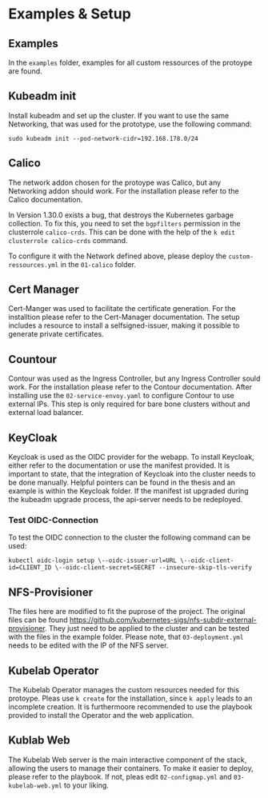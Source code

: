 # Examples & Setup

## Examples

In the `examples` folder, examples for all custom ressources of the protoype are found.

## Kubeadm init

Install kubeadm and set up the cluster. If you want to use the same Networking, that was used for the prototype, use the following command:
```
sudo kubeadm init --pod-network-cidr=192.168.178.0/24
```

## Calico

The network addon chosen for the protoype was Calico, but any Networking addon should work. For the installation please refer to the Calico documentation.

In Version 1.30.0 exists a bug, that destroys the Kubernetes garbage collection. To fix this, you need to set the `bgpfilters` permission in the clusterrole `calico-crds`. This can be done with the help of the `k edit clusterrole calico-crds` command.

To configure it with the Network defined above, please deploy the `custom-ressources.yml` in the `01-calico` folder.

## Cert Manager

Cert-Manger was used to facilitate the certificate generation. For the installtion please refer to the Cert-Manager documentation. The setup includes a resource to install a selfsigned-issuer, making it possible to generate private certificates.

## Countour

Contour was used as the Ingress Controller, but any Ingress Controller sould work. For the installation please refer to the Contour documentation.
After installing use the `02-service-envoy.yaml` to configure Contour to use external IPs. This step is only required for bare bone clusters without and external load balancer.

## KeyCloak

Keycloak is used as the OIDC provider for the webapp. To install Keycloak, either refer to the documentation or use the manifest provided.
It is important to state, that the integration of Keycloak into the cluster needs to be done manually. Helpful pointers can be found in the thesis and an example is within the Keycloak folder. If the manifest ist upgraded during the kubeadm upgrade process, the api-server needs to be redeployed.

### Test OIDC-Connection

To test the OIDC connection to the cluster the following command can be used:
```
kubectl oidc-login setup \--oidc-issuer-url=URL \--oidc-client-id=CLIENT_ID \--oidc-client-secret=SECRET --insecure-skip-tls-verify
```

## NFS-Provisioner

The files here are modified to fit the puprose of the project. The original files can be found https://github.com/kubernetes-sigs/nfs-subdir-external-provisioner. They just need to be applied to the cluster and can be tested with the files in the example folder. Please note, that `03-deployment.yml` needs to be edited with the IP of the NFS server.

## Kubelab Operator

The Kubelab Operator manages the custom resources needed for this protoype. Pleas use `k create` for the installation, since `k apply` leads to an incomplete creation. It is furthermoore recommended to use the playbook provided to install the Operator and the web application.

## Kublab Web

The Kubelab Web server is the main interactive component of the stack, allowing the users to manage their containers. To make it easier to deploy, please refer to the playbook. If not, pleas edit `02-configmap.yml` and `03-kubelab-web.yml` to your liking.
